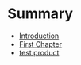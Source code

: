 # Summary

* [Introduction](README.md)
* [First Chapter](chapter1.md)
* [test product](test-product.md)

